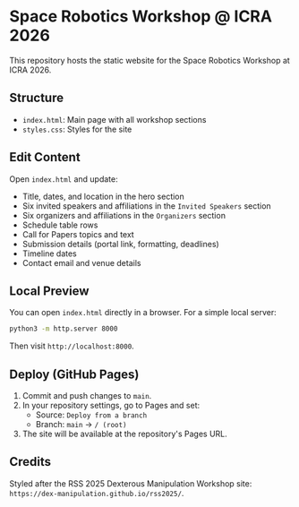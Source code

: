 # Space Robotics Workshop @ ICRA 2026

This repository hosts the static website for the Space Robotics Workshop at ICRA 2026.

## Structure

- `index.html`: Main page with all workshop sections
- `styles.css`: Styles for the site

## Edit Content

Open `index.html` and update:
- Title, dates, and location in the hero section
- Six invited speakers and affiliations in the `Invited Speakers` section
- Six organizers and affiliations in the `Organizers` section
- Schedule table rows
- Call for Papers topics and text
- Submission details (portal link, formatting, deadlines)
- Timeline dates
- Contact email and venue details

## Local Preview

You can open `index.html` directly in a browser. For a simple local server:

```bash
python3 -m http.server 8000
```

Then visit `http://localhost:8000`.

## Deploy (GitHub Pages)

1. Commit and push changes to `main`.
2. In your repository settings, go to Pages and set:
   - Source: `Deploy from a branch`
   - Branch: `main` → `/ (root)`
3. The site will be available at the repository's Pages URL.

## Credits

Styled after the RSS 2025 Dexterous Manipulation Workshop site: `https://dex-manipulation.github.io/rss2025/`.
